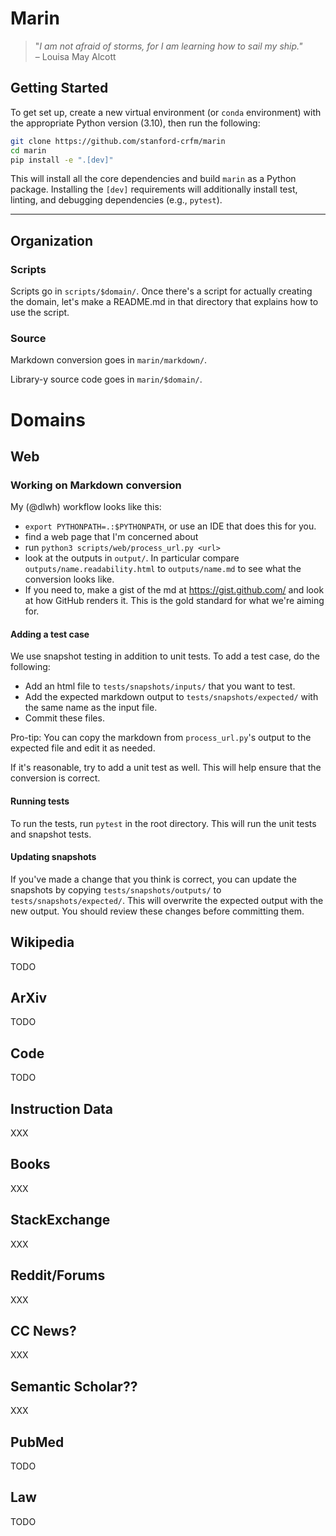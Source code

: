# Marin

> "*I am not afraid of storms, for I am learning how to sail my ship."*<br/>
> – Louisa May Alcott

## Getting Started

To get set up, create a new virtual environment (or `conda` environment) with the appropriate Python version (3.10),
then run the following:

```bash
git clone https://github.com/stanford-crfm/marin
cd marin
pip install -e ".[dev]"
```

This will install all the core dependencies and build `marin` as a Python package. Installing the `[dev]` requirements
will additionally install test, linting, and debugging dependencies (e.g., `pytest`).

---

## Organization

### Scripts

Scripts go in `scripts/$domain/`. Once there's a script for actually creating the domain, let's make a README.md in 
that directory that explains how to use the script.

### Source

Markdown conversion goes in `marin/markdown/`.

Library-y source code goes in `marin/$domain/`.


# Domains

## Web

### Working on Markdown conversion

My (@dlwh) workflow looks like this:

* `export PYTHONPATH=.:$PYTHONPATH`, or use an IDE that does this for you.
* find a web page that I'm concerned about
* run `python3 scripts/web/process_url.py <url>` 
* look at the outputs in `output/`. In particular compare `outputs/name.readability.html` to `outputs/name.md` to see what the conversion looks like.
* If you need to, make a gist of the md at https://gist.github.com/ and look at how GitHub renders it. This is the gold standard for what we're aiming for.

#### Adding a test case

We use snapshot testing in addition to unit tests. To add a test case, do the following:

* Add an html file to `tests/snapshots/inputs/` that you want to test.
* Add the expected markdown output to `tests/snapshots/expected/` with the same name as the input file.
* Commit these files.

Pro-tip: You can copy the markdown from `process_url.py`'s output to the expected file and edit it as needed.

If it's reasonable, try to add a unit test as well. This will help ensure that the conversion is correct.

#### Running tests

To run the tests, run `pytest` in the root directory. This will run the unit tests and snapshot tests.

#### Updating snapshots

If you've made a change that you think is correct, you can update the snapshots by copying `tests/snapshots/outputs/` to `tests/snapshots/expected/`. This will overwrite the expected output with the new output. You should review these changes before committing them.


## Wikipedia

TODO

## ArXiv

TODO

## Code

TODO

## Instruction Data

XXX

## Books

XXX

## StackExchange

XXX

## Reddit/Forums

XXX

## CC News?

XXX

## Semantic Scholar??

XXX

## PubMed

TODO

## Law

TODO
